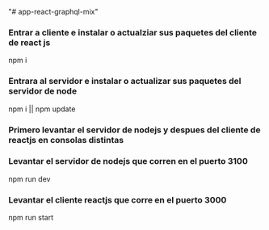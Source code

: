 "# app-react-graphql-mix" 

### Entrar a cliente e instalar o actualziar sus paquetes del cliente de react js
npm i

### Entrara al servidor e instalar o actualizar sus paquetes del servidor de node
npm i || npm update

### Primero levantar el servidor de nodejs y despues del cliente de reactjs en consolas distintas

### Levantar el servidor de nodejs que corren en el puerto 3100
npm run dev

### Levantar el cliente reactjs que corre en el puerto 3000
npm run start 

